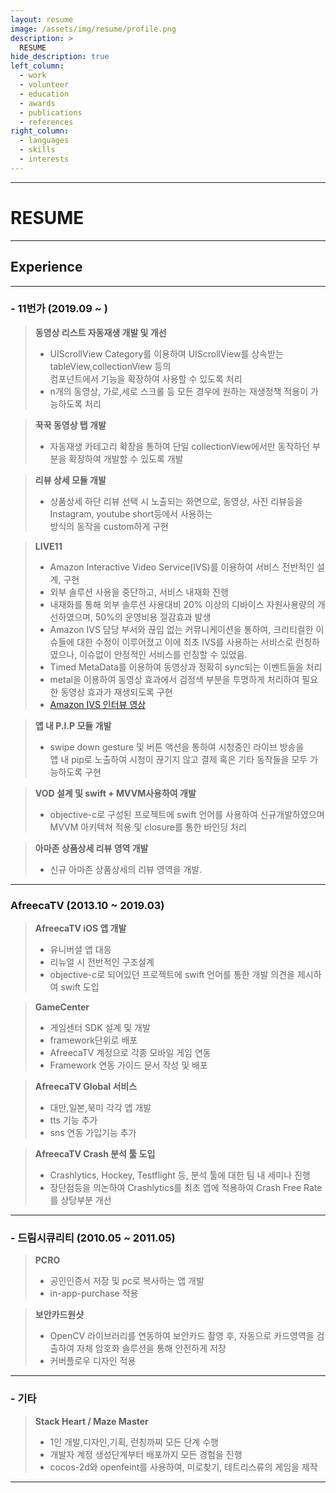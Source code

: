 ```yaml
---
layout: resume
image: /assets/img/resume/profile.png
description: >
  RESUME
hide_description: true
left_column:
  - work
  - volunteer
  - education
  - awards
  - publications
  - references
right_column:
  - languages
  - skills
  - interests
---
```

---

# RESUME

<!--author-->

___

## Experience  

___
### - 11번가  (2019.09 ~  ) 

> **동영상 리스트 자동재생 개발 및 개선**  
> - UIScrollView Category를 이용하여 UIScrollView를 상속받는 tableView,collectionView 등의  
>   컴포넌트에서 기능을 확장하여 사용할 수 있도록 처리
> - n개의 동영상, 가로,세로 스크롤 등 모든 경우에 원하는 재생정책 적용이 가능하도록 처리  

> **꾹꾹 동영상 탭 개발**  
> - 자동재생 카테고리 확장을 통하여 단일 collectionView에서만 동작하던 부분을 확장하여 개발할 수 있도록 개발  

> **리뷰 상세 모듈 개발**  
> - 상품상세 하단 리뷰 선택 시 노출되는 화면으로, 동영상, 사진 리뷰등을 Instagram, youtube short등에서 사용하는  
>   방식의 동작을 custom하게 구현  

> **LIVE11** 
> - Amazon Interactive Video Service(IVS)를 이용하여 서비스 전반적인 설계, 구현
> - 외부 솔루션 사용을 중단하고, 서비스 내재화 진행
> - 내재화를 통해 외부 솔루션 사용대비 20% 이상의 디바이스 자원사용량의 개선하였으며, 50%의 운영비용 절감효과 발생
> - Amazon IVS 담당 부서와 끊임 없는 커뮤니케이션을 통하여, 크리티컬한 이슈들에 대한 수정이 이루어졌고
>   이에 최초 IVS를 사용하는 서비스로 런칭하였으나, 이슈없이 안정적인 서비스를 런칭할 수 있었음.
> - Timed MetaData를 이용하여 동영상과 정확히 sync되는 이벤트들을 처리  
> - metal을 이용하여 동영상 효과에서 검정색 부분을 투명하게 처리하여 필요한 동영상 효과가 재생되도록 구현  
> - [Amazon IVS 인터뷰 영상](https://youtu.be/r2C55NCpd9k)  


> **앱 내 P.I.P 모듈 개발**  
> - swipe down gesture 및 버튼 액션을 통하여 시청중인 라이브 방송을   
>   앱 내 pip로 노출하여 시청이 끊기지 않고 결제 혹은 기타 동작들을 모두 가능하도록 구현  


> **VOD 설계 및 swift + MVVM사용하여 개발** 
> - objective-c로 구성된 프로젝트에 swift 언어를 사용하여 신규개발하였으며 MVVM 아키텍쳐 적용 및 closure를 통한 바인딩 처리  


> **아마존 상품상세 리뷰 영역 개발**  
> - 신규 아마존 상품상세의 리뷰 영역을 개발.  


___
### AfreecaTV (2013.10 ~ 2019.03)   

> **AfreecaTV iOS  앱 개발**
> - 유니버셜 앱 대응
> - 리뉴얼 시 전반적인 구조설계
> - objective-c로 되어있던 프로젝트에 swift 언어를 통한 개발 의견을 제시하여 swift 도입   

> **GameCenter**
> - 게임센터 SDK 설계 및 개발
> - framework단위로 배포
> - AfreecaTV 계정으로 각종 모바일 게임 연동
> - Framework 연동 가이드 문서 작성 및 배포   

> **AfreecaTV Global 서비스**
> - 대만,일본,북미 각각 앱 개발
> - tts 기능 추가
> - sns 연동 가입기능 추가   

> **AfreecaTV Crash 분석 툴 도입**
> - Crashlytics, Hockey, Testflight 등, 분석 툴에 대한 팀 내 세미나 진행
> - 장단점등을 의논하여 Crashlytics를 최초 앱에 적용하여 Crash Free Rate를 상당부분 개선   

___
### - 드림시큐리티  (2010.05 ~  2011.05)   

> **PCRO**
> - 공인인증서 저장 및 pc로 복사하는 앱 개발
> - in-app-purchase 적용   

> **보안카드원샷**
> - OpenCV 라이브러리를 연동하여 보안카드 촬영 후, 자동으로 카드영역을 검출하여 자체 암호화 솔루션을 통해 안전하게 저장
> - 커버플로우 디자인 적용   

___
### - 기타   

> **Stack Heart / Maze Master**
> - 1인 개발,디자인,기획, 런칭까찌 모든 단계 수행
> - 개발자 계정 생성단계부터 배포까지 모든 경험을 진행
> - cocos-2d와 openfeint를 사용하여, 미로찾기, 테트리스류의 게임을 제작   

___
